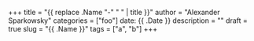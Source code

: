 +++
title = "{{ replace .Name "-" " " | title }}"
author = "Alexander Sparkowsky"
categories = ["foo"]
date: {{ .Date }}
description = ""
draft = true
slug = "{{ .Name }}"
tags = ["a", "b"]
+++

